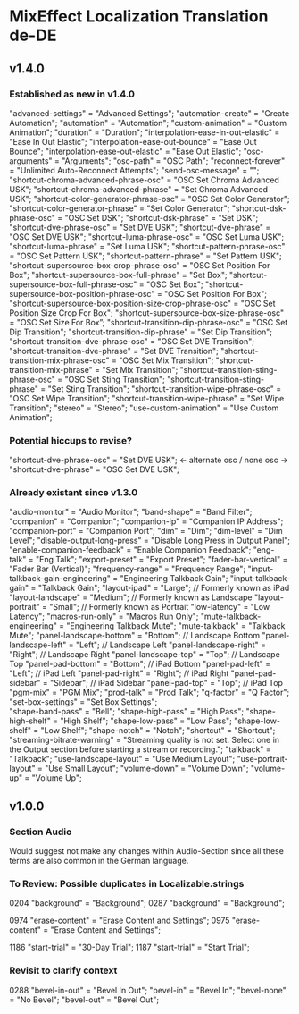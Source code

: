 # MixEffect Localization Translation de-DE

## v1.4.0

### Established as new in v1.4.0 ###
"advanced-settings" = "Advanced Settings";
"automation-create" = "Create Automation";
"automation" = "Automation";
"custom-animation" = "Custom Animation";
"duration" = "Duration";
"interpolation-ease-in-out-elastic" = "Ease In Out Elastic";
"interpolation-ease-out-bounce" = "Ease Out Bounce";
"interpolation-ease-out-elastic" = "Ease Out Elastic";
"osc-arguments" = "Arguments";
"osc-path" = "OSC Path";
"reconnect-forever" = "Unlimited Auto-Reconnect Attempts";
"send-osc-message" = "";
"shortcut-chroma-advanced-phrase-osc" = "OSC Set Chroma Advanced USK";
"shortcut-chroma-advanced-phrase" = "Set Chroma Advanced USK";
"shortcut-color-generator-phrase-osc" = "OSC Set Color Generator";
"shortcut-color-generator-phrase" = "Set Color Generator";
"shortcut-dsk-phrase-osc" = "OSC Set DSK";
"shortcut-dsk-phrase" = "Set DSK";
"shortcut-dve-phrase-osc" = "Set DVE USK";
"shortcut-dve-phrase" = "OSC Set DVE USK";
"shortcut-luma-phrase-osc" = "OSC Set Luma USK";
"shortcut-luma-phrase" = "Set Luma USK";
"shortcut-pattern-phrase-osc" = "OSC Set Pattern USK";
"shortcut-pattern-phrase" = "Set Pattern USK";
"shortcut-supersource-box-crop-phrase-osc" = "OSC Set Position For Box";
"shortcut-supersource-box-full-phrase" = "Set Box";
"shortcut-supersource-box-full-phrase-osc" = "OSC Set Box";
"shortcut-supersource-box-position-phrase-osc" = "OSC Set Position For Box";
"shortcut-supersource-box-position-size-crop-phrase-osc" = "OSC Set Position Size Crop For Box";
"shortcut-supersource-box-size-phrase-osc" = "OSC Set Size For Box”;
"shortcut-transition-dip-phrase-osc" = "OSC Set Dip Transition";
"shortcut-transition-dip-phrase" = "Set Dip Transition";
"shortcut-transition-dve-phrase-osc" = "OSC Set DVE Transition";
"shortcut-transition-dve-phrase" = "Set DVE Transition";
"shortcut-transition-mix-phrase-osc" = "OSC Set Mix Transition";
"shortcut-transition-mix-phrase" = "Set Mix Transition";
"shortcut-transition-sting-phrase-osc" = "OSC Set Sting Transition";
"shortcut-transition-sting-phrase" = "Set Sting Transition";
"shortcut-transition-wipe-phrase-osc" = "OSC Set Wipe Transition";
"shortcut-transition-wipe-phrase" = "Set Wipe Transition";
"stereo" = "Stereo";
"use-custom-animation" = "Use Custom Animation";

### Potential hiccups to revise?
"shortcut-dve-phrase-osc" = "Set DVE USK"; <- alternate osc / none osc -> "shortcut-dve-phrase" = "OSC Set DVE USK";

### Already existant since v1.3.0
"audio-monitor" = "Audio Monitor";
"band-shape" = "Band Filter";
"companion" = "Companion";
"companion-ip" = "Companion IP Address";
"companion-port" = "Companion Port";
"dim" = "Dim";
"dim-level" = "Dim Level";
"disable-output-long-press" = "Disable Long Press in Output Panel";
"enable-companion-feedback" = "Enable Companion Feedback";
"eng-talk" = "Eng Talk";
"export-preset" = "Export Preset";
"fader-bar-vertical" = "Fader Bar (Vertical)";
"frequency-range" = "Frequency Range";
"input-talkback-gain-engineering" = "Engineering Talkback Gain";
"input-talkback-gain" = "Talkback Gain";
"layout-ipad" = "Large"; // Formerly known as iPad
"layout-landscape" = "Medium"; // Formerly known as Landscape
"layout-portrait" = "Small"; // Formerly known as Portrait
"low-latency" = "Low Latency";
"macros-run-only" = "Macros Run Only";
"mute-talkback-engineering" = "Engineering Talkback Mute";
"mute-talkback" = "Talkback Mute";
"panel-landscape-bottom" = "Bottom"; // Landscape Bottom
"panel-landscape-left" = "Left"; // Landscape Left
"panel-landscape-right" = "Right"; // Landscape Right
"panel-landscape-top" = "Top"; // Landscape Top
"panel-pad-bottom" = "Bottom"; // iPad Bottom
"panel-pad-left" = "Left"; // iPad Left
"panel-pad-right" = "Right"; // iPad Right
"panel-pad-sidebar" = "Sidebar"; // iPad Sidebar
"panel-pad-top" = "Top"; // iPad Top
"pgm-mix" = "PGM Mix";
"prod-talk" = "Prod Talk";
"q-factor" = "Q Factor";
"set-box-settings" = "Set Box Settings";  
"shape-band-pass" = "Bell";
"shape-high-pass" = "High Pass";
"shape-high-shelf" = "High Shelf";
"shape-low-pass" = "Low Pass";
"shape-low-shelf" = "Low Shelf";
"shape-notch" = "Notch";
"shortcut" = "Shortcut";
"streaming-bitrate-warning" = "Streaming quality is not set. Select one in the Output section before starting a stream or recording.";
"talkback" = "Talkback";
"use-landscape-layout" = "Use Medium Layout";
"use-portrait-layout" = "Use Small Layout";
"volume-down" = "Volume Down";
"volume-up" = "Volume Up";


## v1.0.0

### Section Audio
Would suggest not make any changes within Audio-Section since all these terms are also common in the German language. 

### To Review: Possible duplicates in Localizable.strings

0204  "background" = "Background";
0287  "background" = "Background";

0974  "erase-content" = "Erase Content and Settings";
0975  "erase-content" = "Erase Content and Settings";

1186  "start-trial" = "30-Day Trial";
1187  "start-trial" = "Start Trial";

### Revisit to clarify context
0288  "bevel-in-out" = "Bevel In Out";
      "bevel-in"     = "Bevel In";
      "bevel-none"   = "No Bevel";
      "bevel-out"    = "Bevel Out";